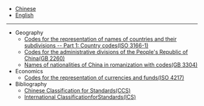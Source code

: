
- [Chinese](readme.md)
- [English](readme_en.md)

----------------------------
- Geography
  - [Codes for the representation of names of countries and their subdivisions -- Part 1: Country codes(ISO 3166-1)](ISO-3166-1)
  - [Codes for the administrative divisions of the People's Republic of China(GB 2260)](GB-2260)
  - [Names of nationalities of China in romanization with codes(GB 3304)](GB-3304)
- Economics
  - [Codes for the representation of currencies and funds(ISO 4217)](ISO-4217)
- Bibliography
  - [Chinese Classification for Standards(CCS)](CCS)
  - [International ClassificationforStandards(ICS)](ICS)